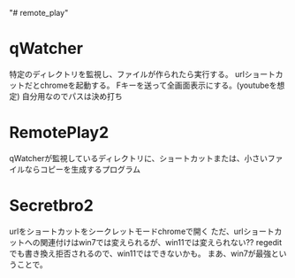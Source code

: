 "# remote_play" 

qWatcher
===
特定のディレクトリを監視し、ファイルが作られたら実行する。
urlショートカットだとchromeを起動する。
Fキーを送って全画面表示にする。(youtubeを想定)
自分用なのでパスは決め打ち

RemotePlay2
===
qWatcherが監視しているディレクトリに、ショートカットまたは、小さいファイルならコピーを生成するプログラム


Secretbro2
===
urlをショートカットをシークレットモードchromeで開く
ただ、urlショートカットへの関連付けはwin7では変えられるが、win11では変えられない??
regeditでも書き換え拒否されるので、win11ではできないかも。
まあ、win7が最強ということで。
